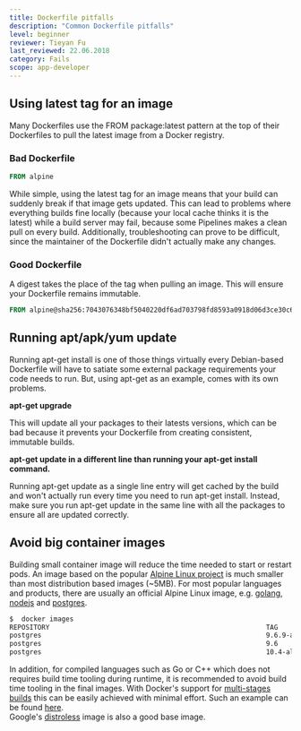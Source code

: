 ```yaml
---
title: Dockerfile pitfalls
description: "Common Dockerfile pitfalls"
level: beginner
reviewer: Tieyan Fu
last_reviewed: 22.06.2018
category: Fails
scope: app-developer
---
```



## Using latest tag for an image
Many Dockerfiles use the FROM package:latest pattern at the top of their Dockerfiles to pull the latest 
image from a Docker registry. 

### Bad Dockerfile

```Dockerfile
FROM alpine
```

While simple, using the latest tag for an image means that your build 
can suddenly break if that image gets updated. This can lead to problems where everything builds fine 
locally (because your local cache thinks it is the latest) while a build server may fail, because some 
Pipelines makes a clean pull on every build. Additionally, troubleshooting can prove to be 
difficult, since the maintainer of the Dockerfile didn't actually make any changes.

### Good Dockerfile
A digest takes the place of the tag when pulling an image. This will ensure your Dockerfile remains immutable.

```Dockerfile
FROM alpine@sha256:7043076348bf5040220df6ad703798fd8593a0918d06d3ce30c6c93be117e430
```
   
   
    
## Running apt/apk/yum update
Running apt-get install is one of those things virtually every Debian-based Dockerfile will have to
satiate some external package requirements your code needs to run. But, using apt-get as an example, comes with 
its own problems.

**apt-get upgrade**

This will update all your packages to their latests versions, which can be bad because it prevents your Dockerfile 
from creating consistent, immutable builds.

**apt-get update in a different line than running your apt-get install command.**


Running apt-get update as a single line entry will get cached by the build and won't actually run every 
time you need to run apt-get install. Instead, make sure you run apt-get update in the same line with all 
the packages to ensure all are updated correctly.


## Avoid big container images
Building small container image will reduce the time needed to start or restart pods. An image based on the popular 
[Alpine Linux project](http://alpinelinux.org/) is much smaller 
than most distribution based images (~5MB).  For most popular languages 
and products, there are usually an official Alpine Linux image, e.g. [golang](https://hub.docker.com/_/golang/), 
[nodejs](https://hub.docker.com/_/node/) and [postgres](https://hub.docker.com/_/postgres/).

```bash
$  docker images
REPOSITORY                                                      TAG                     IMAGE ID            CREATED             SIZE
postgres                                                        9.6.9-alpine            6583932564f8        13 days ago         39.26 MB
postgres                                                        9.6                     d92dad241eff        13 days ago         235.4 MB
postgres                                                        10.4-alpine             93797b0f31f4        13 days ago         39.56 MB
```

In addition, for compiled languages such as Go or C++ which does not requires build time tooling  during runtime, it 
is recommended to avoid build time tooling in the final images.  With Docker's support for 
[multi-stages builds](https://docs.docker.com/engine/userguide/eng-image/multistage-build/)
this can be easily achieved with minimal effort.  Such an example can be found [here](https://docs.docker.com/develop/develop-images/multistage-build/#name-your-build-stages).  
Google's [distroless](https://github.com/GoogleContainerTools/distroless) image is also a good base image.